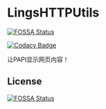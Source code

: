 # LingsHTTPUtils

[![FOSSA Status](https://app.fossa.com/api/projects/git%2Bgithub.com%2FLings-MC%2FLingsHTTPUtils.svg?type=shield)](https://app.fossa.com/projects/git%2Bgithub.com%2FLings-MC%2FLingsHTTPUtils?ref=badge_shield)

[![Codacy Badge](https://app.codacy.com/project/badge/Grade/e085845a96024f7486cac85f38e5bf94)](https://www.codacy.com/gh/Lings-MC/LingsHTTPUtils/dashboard?utm_source=github.com&amp;utm_medium=referral&amp;utm_content=Lings-MC/LingsHTTPUtils&amp;utm_campaign=Badge_Grade)

让PAPI显示网页内容！

## License
[![FOSSA Status](https://app.fossa.com/api/projects/git%2Bgithub.com%2FLings-MC%2FLingsHTTPUtils.svg?type=large)](https://app.fossa.com/projects/git%2Bgithub.com%2FLings-MC%2FLingsHTTPUtils?ref=badge_large)
